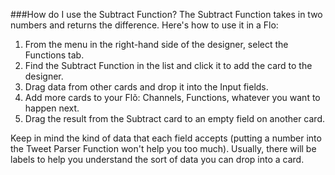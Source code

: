 ###How do I use the Subtract Function?
The Subtract Function takes in two numbers and returns the difference. Here's how to use it in a Flo:

1. From the menu in the right-hand side of the designer, select the Functions tab.
2. Find the Subtract Function in the list and click it to add the card to the designer. 
3. Drag data from other cards and drop it into the Input fields.
4. Add more cards to your Flõ: Channels, Functions, whatever you want to happen next. 
5. Drag the result from the Subtract card to an empty field on another card. 

Keep in mind the kind of data that each field accepts (putting a number into the Tweet Parser Function won't help you too much). Usually, there will be labels to help you understand the sort of data you can drop into a card. 